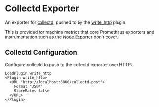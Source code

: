# Collectd Exporter

An exporter for [collectd](https://collectd.org/), pushed to by the [write_http](https://collectd.org/wiki/index.php/Plugin:Write_HTTP) plugin.

This is provided for machine metrics that core Prometheus exporters and
instrumentation such as the [Node Exporter](https://github.com/prometheus/node_exporter)
don't cover.

## Collectd Configuration

Configure collectd to push to the collectd exporter over HTTP:

```
LoadPlugin write_http
<Plugin write_http>
  <URL "http://localhost:6060/collectd-post">
    Format "JSON"
    StoreRates false
  </URL>
</Plugin>
```
